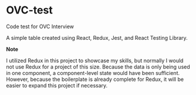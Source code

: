 # OVC-test

Code test for OVC Interview

A simple table created using React, Redux, Jest, and React Testing Library. 

**Note**

I utilized Redux in this project to showcase my skills, but normally I would not use Redux for a project of this size.
Because the data is only being used in one component, a component-level state would have been sufficient. However, because
the boilerplate is already complete for Redux, it will be easier to expand this project if necessary.
